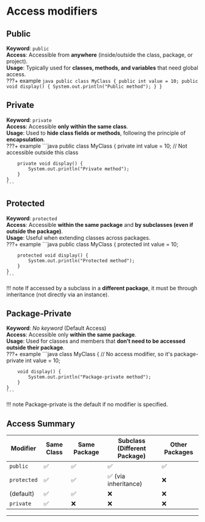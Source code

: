 # **Access modifiers**

## **Public**  
**Keyword**: `public`  
**Access**: Accessible from **anywhere** (inside/outside the class, package, or project).  
**Usage**: Typically used for **classes, methods, and variables** that need global access.  
???+ example
    ```java
    public class MyClass {
        public int value = 10;
        public void display() {
            System.out.println("Public method");
        }
    }
    ```

## **Private**  
**Keyword**: `private`  
**Access**: Accessible **only within the same class**.  
**Usage**: Used to **hide class fields or methods**, following the principle of **encapsulation**.  
???+ example
    ```java
    public class MyClass {
        private int value = 10; // Not accessible outside this class

        private void display() {
            System.out.println("Private method");
        }
    }
    ```

## **Protected**  
**Keyword**: `protected`  
**Access**: Accessible **within the same package** and **by subclasses (even if outside the package)**.  
**Usage**: Useful when extending classes across packages.  
???+ example
    ```java
    public class MyClass {
        protected int value = 10;

        protected void display() {
            System.out.println("Protected method");
        }
    }
    ```
!!! note
    If accessed by a subclass in a **different package**, it must be through inheritance (not directly via an instance).


## **Package-Private**  
**Keyword**: *No keyword*  (Default Access)  
**Access**: Accessible only **within the same package**.  
**Usage**: Used for classes and members that **don’t need to be accessed outside their package**.  
???+ example
    ```java
    class MyClass { // No access modifier, so it's package-private
        int value = 10;

        void display() {
            System.out.println("Package-private method");
        }
    }
    ```
!!! note 
    Package-private is the default if no modifier is specified.


## **Access Summary** 

| Modifier       | Same Class | Same Package | Subclass (Different Package) | Other Packages |
|----------------|------------|--------------|------------------------------|----------------|
| `public`       | ✅         | ✅           | ✅                           | ✅             |
| `protected`    | ✅         | ✅           | ✅ (via inheritance)         | ❌             |
| (default)      | ✅         | ✅           | ❌                           | ❌             |
| `private`      | ✅         | ❌           | ❌                           | ❌             |

---